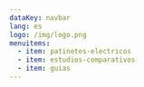 ```yaml
---
dataKey: navbar
lang: es
logo: /img/logo.png
menuitems:
  - item: patinetes-electricos
  - item: estudios-comparativos
  - item: guias
---
```

